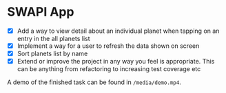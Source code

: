 SWAPI App
==============================

- [x] Add a way to view detail about an individual planet when tapping on an entry in the all planets list
- [x] Implement a way for a user to refresh the data shown on screen
- [x] Sort planets list by name
- [x] Extend or improve the project in any way you feel is appropriate. This can be anything from refactoring to increasing test coverage etc

A demo of the finished task can be found in `/media/demo.mp4`.
